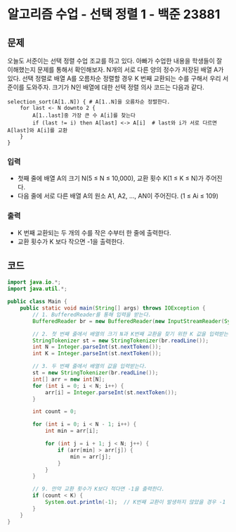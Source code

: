 # 알고리즘 수업 - 선택 정렬 1 - 백준 23881
## 문제
오늘도 서준이는 선택 정렬 수업 조교를 하고 있다. 아빠가 수업한 내용을 학생들이 잘 이해했는지 문제를 통해서 확인해보자.
N개의 서로 다른 양의 정수가 저장된 배열 A가 있다. 선택 정렬로 배열 A를 오름차순 정렬할 경우 K 번째 교환되는 수를 구해서 우리 서준이를 도와주자.
크기가 N인 배열에 대한 선택 정렬 의사 코드는 다음과 같다.
```
selection_sort(A[1..N]) { # A[1..N]을 오름차순 정렬한다.
    for last <- N downto 2 {
        A[1..last]중 가장 큰 수 A[i]를 찾는다
        if (last != i) then A[last] <-> A[i]  # last와 i가 서로 다르면 A[last]와 A[i]를 교환
    }
}
```

### 입력
- 첫째 줄에 배열 A의 크기 N(5 ≤ N ≤ 10,000), 교환 횟수 K(1 ≤ K ≤ N)가 주어진다.
- 다음 줄에 서로 다른 배열 A의 원소 A1, A2, ..., AN이 주어진다. (1 ≤ Ai ≤ 109)
### 출력
- K 번째 교환되는 두 개의 수를 작은 수부터 한 줄에 출력한다.
- 교환 횟수가 K 보다 작으면 -1을 출력한다.

## 코드
```java
import java.io.*;
import java.util.*;

public class Main {
    public static void main(String[] args) throws IOException {
        // 1. BufferedReader를 통해 입력을 받는다.
        BufferedReader br = new BufferedReader(new InputStreamReader(System.in));

        // 2. 첫 번째 줄에서 배열의 크기 N과 K번째 교환을 찾기 위한 K 값을 입력받는다.
        StringTokenizer st = new StringTokenizer(br.readLine());
        int N = Integer.parseInt(st.nextToken());
        int K = Integer.parseInt(st.nextToken());

        // 3. 두 번째 줄에서 배열의 값을 입력받는다.
        st = new StringTokenizer(br.readLine());
        int[] arr = new int[N];
        for (int i = 0; i < N; i++) {
            arr[i] = Integer.parseInt(st.nextToken());
        }

        int count = 0;

		for (int i = 0; i < N - 1; i++) {
			int min = arr[i];

			for (int j = i + 1; j < N; j++) {
				if (arr[min] > arr[j]) {
					min = arr[j];
				}
			}
		}

        // 9. 만약 교환 횟수가 K보다 적다면 -1을 출력한다.
        if (count < K) {
            System.out.println(-1);  // K번째 교환이 발생하지 않았을 경우 -1 출력
        }
    }
}

```